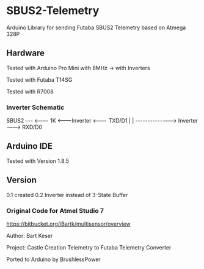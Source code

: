 # SBUS2-Telemetry
Arduino Library for sending Futaba SBUS2 Telemetry based on Atmega 328P

## Hardware

Tested with Arduino Pro Mini with 8MHz -> with Inverters

Tested with Futaba T14SG

Tested with R7008


### Inverter Schematic

SBUS2 --- <--- 1K <---Inverter <--- TXD/D1
      |
      |
      --------------> Inverter ---> RXD/D0


## Arduino IDE

Tested with Version 1.8.5


## Version

0.1     created
0.2     Inverter instead of 3-State Buffer


### Original Code for Atmel Studio 7
https://bitbucket.org/iBartk/multisensor/overview

Author: Bart Keser

Project: Castle Creation Telemetry to Futaba Telemetry Converter

Ported to Arduino by BrushlessPower


